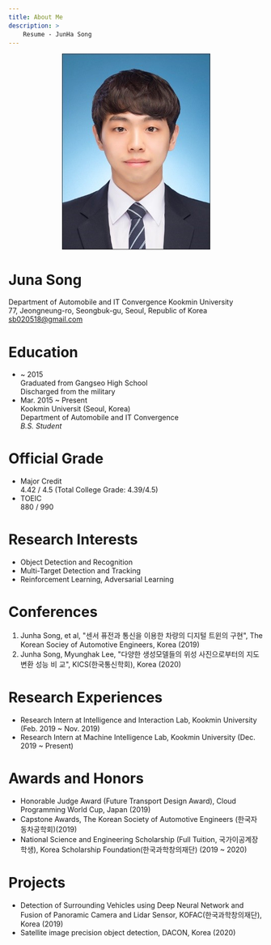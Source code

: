 ```yaml
---
title: About Me
description: > 
    Resume - JunHa Song
---
```



<p align="center"><img src="/assets/post_images/junha_pict.jpg" alt="img"  /></p>

# Juna Song

Department of Automobile and IT Convergence Kookmin University  
77, Jeongneung-ro, Seongbuk-gu, Seoul, Republic of Korea   
sb020518@gmail.com

 

# Education
- ~ 2015   
    Graduated from Gangseo High School  
    Discharged from the military 
- Mar. 2015 ~ Present   
 Kookmin Universit (Seoul, Korea)  
Department of Automobile and IT Convergence  
*B.S. Student*



# Official Grade
- Major Credit  
4.42 / 4.5 (Total College Grade: 4.39/4.5)   
- TOEIC     
880 / 990

 

# Research Interests

- Object Detection and Recognition  
- Multi-Target Detection and Tracking  
- Reinforcement Learning, Adversarial Learning

 

# Conferences 
1. Junha Song, et al, "센서 퓨전과 통신을 이용한 차량의 디지털 트윈의 구현", The Korean Sociey of Automotive Engineers, Korea (2019)  
2. Junha Song, Myunghak Lee, "다양한 생성모델들의 위성 사진으로부터의 지도 변환 성능 비 교", KICS(한국통신학회), Korea (2020)  

 

 

# Research Experiences
- Research Intern at Intelligence and Interaction Lab, Kookmin University (Feb. 2019 ~ Nov. 2019)
- Research Intern at Machine Intelligence Lab, Kookmin University (Dec. 2019 ~ Present)

 

# Awards and Honors
- Honorable Judge Award (Future Transport Design Award), Cloud Programming World Cup, Japan (2019)  
- Capstone Awards, The Korean Society of Automotive Engineers (한국자동차공학회)(2019)  
- National Science and Engineering Scholarship (Full Tuition, 국가이공계장학생), Korea Scholarship Foundation(한국과학창의재단) (2019 ~ 2020)  

 

# Projects

- Detection of Surrounding Vehicles using Deep Neural Network and Fusion of Panoramic Camera and Lidar Sensor, KOFAC(한국과학창의재단), Korea (2019)
- Satellite image precision object detection, DACON, Korea (2020)
